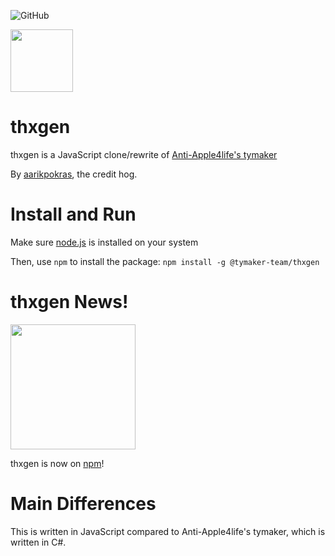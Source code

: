 ![GitHub](https://img.shields.io/github/license/tymaker-team/thxgen)

<img src = "https://camo.githubusercontent.com/53b054c1550649b16194f0f496a7e47b85715d5a4994bfe73b41952f1d23d7ef/68747470733a2f2f692e6962622e636f2f516e506d3830312f556e7469746c65642d64726177696e672e706e67" width = "100">

# thxgen
thxgen is a JavaScript clone/rewrite of [Anti-Apple4life's tymaker](https://github.com/Anti-Apple4life/tymaker-team) 

By [aarikpokras](https://github.com/aarikpokras), the credit hog.

# Install and Run
Make sure [node.js](https://nodejs.org/en/) is installed on your system

Then, use `npm` to install the package: `npm install -g @tymaker-team/thxgen`

# thxgen News!
<img src = "https://camo.githubusercontent.com/ce16efc7ad683d4bbcf47b286f3d0235e5b5c5b81aee7185199fe6c46d3efcaa/68747470733a2f2f692e6962622e636f2f677a4430424c4b2f74687867656e2d6e6577732e706e67" width = "200">

thxgen is now on [npm](https://www.npmjs.com/package/@tymaker-team/thxgen)!

# Main Differences
This is written in JavaScript compared to Anti-Apple4life's tymaker, which is written in C#.
